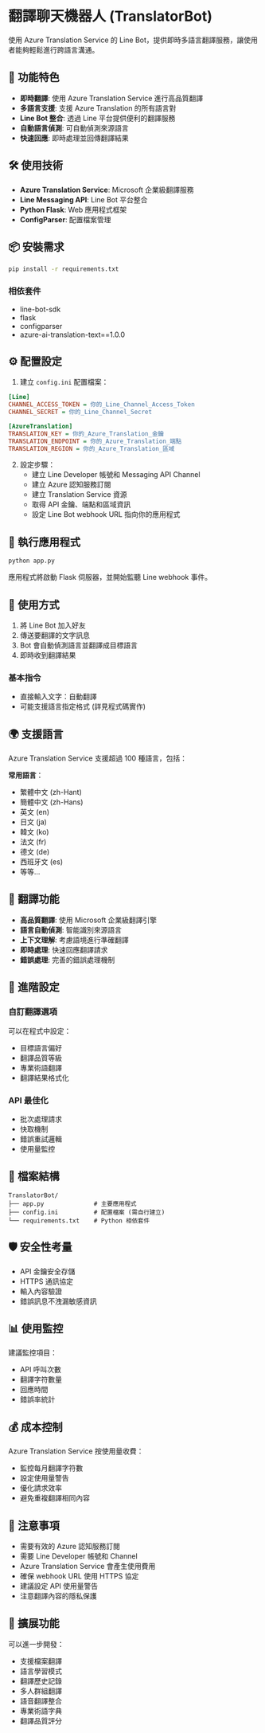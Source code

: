 # 翻譯聊天機器人 (TranslatorBot)

使用 Azure Translation Service 的 Line Bot，提供即時多語言翻譯服務，讓使用者能夠輕鬆進行跨語言溝通。

## 🚀 功能特色

- **即時翻譯**: 使用 Azure Translation Service 進行高品質翻譯
- **多語言支援**: 支援 Azure Translation 的所有語言對
- **Line Bot 整合**: 透過 Line 平台提供便利的翻譯服務
- **自動語言偵測**: 可自動偵測來源語言
- **快速回應**: 即時處理並回傳翻譯結果

## 🛠️ 使用技術

- **Azure Translation Service**: Microsoft 企業級翻譯服務
- **Line Messaging API**: Line Bot 平台整合
- **Python Flask**: Web 應用程式框架
- **ConfigParser**: 配置檔案管理

## 📦 安裝需求

```bash
pip install -r requirements.txt
```

### 相依套件
- line-bot-sdk
- flask
- configparser
- azure-ai-translation-text==1.0.0

## ⚙️ 配置設定

1. 建立 `config.ini` 配置檔案：

```ini
[Line]
CHANNEL_ACCESS_TOKEN = 你的_Line_Channel_Access_Token
CHANNEL_SECRET = 你的_Line_Channel_Secret

[AzureTranslation]
TRANSLATION_KEY = 你的_Azure_Translation_金鑰
TRANSLATION_ENDPOINT = 你的_Azure_Translation_端點
TRANSLATION_REGION = 你的_Azure_Translation_區域
```

2. 設定步驟：
   - 建立 Line Developer 帳號和 Messaging API Channel
   - 建立 Azure 認知服務訂閱
   - 建立 Translation Service 資源
   - 取得 API 金鑰、端點和區域資訊
   - 設定 Line Bot webhook URL 指向你的應用程式

## 🚀 執行應用程式

```bash
python app.py
```

應用程式將啟動 Flask 伺服器，並開始監聽 Line webhook 事件。

## 💬 使用方式

1. 將 Line Bot 加入好友
2. 傳送要翻譯的文字訊息
3. Bot 會自動偵測語言並翻譯成目標語言
4. 即時收到翻譯結果

### 基本指令
- 直接輸入文字：自動翻譯
- 可能支援語言指定格式 (詳見程式碼實作)

## 🌍 支援語言

Azure Translation Service 支援超過 100 種語言，包括：

**常用語言**：
- 繁體中文 (zh-Hant)
- 簡體中文 (zh-Hans)
- 英文 (en)
- 日文 (ja)
- 韓文 (ko)
- 法文 (fr)
- 德文 (de)
- 西班牙文 (es)
- 等等...

## 🔧 翻譯功能

- **高品質翻譯**: 使用 Microsoft 企業級翻譯引擎
- **語言自動偵測**: 智能識別來源語言
- **上下文理解**: 考慮語境進行準確翻譯
- **即時處理**: 快速回應翻譯請求
- **錯誤處理**: 完善的錯誤處理機制

## 🔧 進階設定

### 自訂翻譯選項
可以在程式中設定：
- 目標語言偏好
- 翻譯品質等級
- 專業術語翻譯
- 翻譯結果格式化

### API 最佳化
- 批次處理請求
- 快取機制
- 錯誤重試邏輯
- 使用量監控

## 📁 檔案結構

```
TranslatorBot/
├── app.py              # 主要應用程式
├── config.ini          # 配置檔案 (需自行建立)
└── requirements.txt    # Python 相依套件
```

## 🛡️ 安全性考量

- API 金鑰安全存儲
- HTTPS 通訊協定
- 輸入內容驗證
- 錯誤訊息不洩漏敏感資訊

## 📊 使用監控

建議監控項目：
- API 呼叫次數
- 翻譯字符數量
- 回應時間
- 錯誤率統計

## 💰 成本控制

Azure Translation Service 按使用量收費：
- 監控每月翻譯字符數
- 設定使用量警告
- 優化請求效率
- 避免重複翻譯相同內容

## 📝 注意事項

- 需要有效的 Azure 認知服務訂閱
- 需要 Line Developer 帳號和 Channel
- Azure Translation Service 會產生使用費用
- 確保 webhook URL 使用 HTTPS 協定
- 建議設定 API 使用量警告
- 注意翻譯內容的隱私保護

## 🚀 擴展功能

可以進一步開發：
- 支援檔案翻譯
- 語言學習模式
- 翻譯歷史記錄
- 多人群組翻譯
- 語音翻譯整合
- 專業術語字典
- 翻譯品質評分